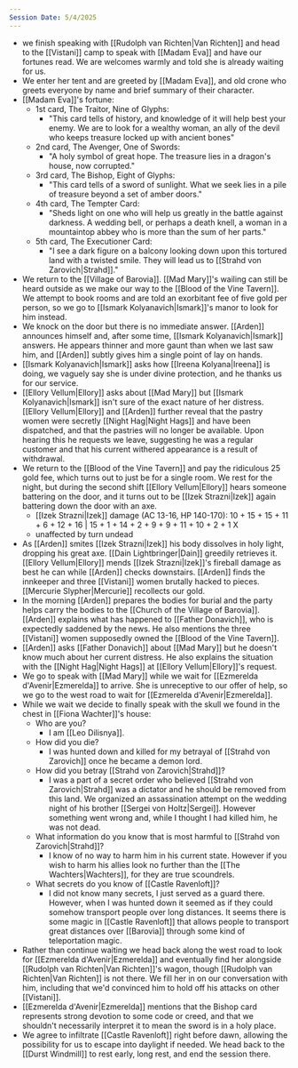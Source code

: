 ```yaml
---
Session Date: 5/4/2025
---
```

- we finish speaking with [[Rudolph van Richten|Van Richten]] and head to the [[Vistani]] camp to speak with [[Madam Eva]] and have our fortunes read. We are welcomes warmly and told she is already waiting for us.
- We enter her tent and are greeted by [[Madam Eva]], and old crone who greets everyone by name and brief summary of their character.
- [[Madam Eva]]'s fortune:
	- 1st card, The Traitor, Nine of Glyphs:
		- "This card tells of history, and knowledge of it will help best your enemy. We are to look for a wealthy woman, an ally of the devil who keeps treasure locked up with ancient bones"
	- 2nd card, The Avenger, One of Swords:
		- "A holy symbol of great hope. The treasure lies in a dragon's house, now corrupted."
	- 3rd card, The Bishop, Eight of Glyphs:
		- "This card tells of a sword of sunlight. What we seek lies in a pile of treasure beyond a set of amber doors."
	- 4th card, The Tempter Card:
		- "Sheds light on one who will help us greatly in the battle against darkness. A wedding bell, or perhaps a death knell, a woman in a mountaintop abbey who is more than the sum of her parts."
	- 5th card, The Executioner Card:
		- "I see a dark figure on a balcony looking down upon this tortured land with a twisted smile. They will lead us  to [[Strahd von Zarovich|Strahd]]."
- We return to the [[Village of Barovia]]. [[Mad Mary]]'s wailing can still be heard outside as we make our way to the [[Blood of the Vine Tavern]].  We attempt to book rooms and are told an exorbitant fee of five gold per person, so we go to [[Ismark Kolyanavich|Ismark]]'s manor to look for him instead.
- We knock on the door but there is no immediate answer. [[Arden]] announces himself and, after some time, [[Ismark Kolyanavich|Ismark]] answers. He appears thinner and more gaunt than when we last saw him, and [[Arden]] subtly gives him a single point of lay on hands.
- [[Ismark Kolyanavich|Ismark]] asks how [[Ireena Kolyana|Ireena]] is doing, we vaguely say she is under divine protection, and he thanks us for our service. 
- [[Ellory Vellum|Ellory]] asks about [[Mad Mary]] but [[Ismark Kolyanavich|Ismark]] isn't sure of the exact nature of her distress. [[Ellory Vellum|Ellory]] and [[Arden]] further reveal that the pastry women were secretly [[Night Hag|Night Hags]] and have been dispatched, and that the pastries will no longer be available. Upon hearing this he requests we leave, suggesting he was a regular customer and that his current withered appearance is a result of withdrawal.
- We return to the [[Blood of the Vine Tavern]] and pay the ridiculous 25 gold fee, which turns out to just be for a single room. We rest for the night, but during the second shift [[Ellory Vellum|Ellory]] hears someone battering on the door, and it turns out to be [[Izek Strazni|Izek]] again battering down the door with an axe.
	- [[Izek Strazni|Izek]] damage (AC 13-16, HP 140-170): 10 + 15 + 15 + 11 + 6 + 12 + 16 | 15 + 1 + 14 + 2 + 9 + 9 + 11 + 10 + 2 + 1 X
	- unaffected by turn undead
- As [[Arden]] smites [[Izek Strazni|Izek]] his body dissolves in holy light, dropping his great axe. [[Dain Lightbringer|Dain]] greedily retrieves it. [[Ellory Vellum|Ellory]] mends [[Izek Strazni|Izek]]'s fireball damage as best he can while [[Arden]] checks downstairs. [[Arden]] finds the innkeeper and three [[Vistani]] women brutally hacked to pieces. [[Mercurie Slypher|Mercurie]] recollects our gold.
- In the morning [[Arden]] prepares the bodies for burial and the party helps carry the bodies to the [[Church of the Village of Barovia]]. [[Arden]] explains what has happened to [[Father Donavich]], who is expectedly saddened by the news. He also mentions the three [[Vistani]] women supposedly owned the [[Blood of the Vine Tavern]].
- [[Arden]] asks [[Father Donavich]] about [[Mad Mary]] but he doesn't know much about her current distress. He also explains the situation with the [[Night Hag|Night Hags]] at [[Ellory Vellum|Ellory]]'s request.
- We go to speak with [[Mad Mary]] while we wait for [[Ezmerelda d'Avenir|Ezmerelda]] to arrive. She is unreceptive to our offer of help, so we go to the west road to wait for [[Ezmerelda d'Avenir|Ezmerelda]].
- While we wait we decide to finally speak with the skull we found in the chest in [[Fiona Wachter]]'s house:
	- Who are you?
		- I am [[Leo Dilisnya]].
	- How did you die?
		- I was hunted down and killed for my betrayal of [[Strahd von Zarovich]] once he became a demon lord.
	- How did you betray [[Strahd von Zarovich|Strahd]]?
		- I was a part of a secret order who believed [[Strahd von Zarovich|Strahd]] was a dictator and he should be removed from this land. We organized an assassination attempt on the wedding night of his brother [[Sergei von Holtz|Sergei]]. However something went wrong and, while I thought I had killed him, he was not dead.
	- What information do you know that is most harmful to [[Strahd von Zarovich|Strahd]]?
		- I know of no way to harm him in his current state. However if you wish to harm his allies look no further than the [[The Wachters|Wachters]], for they are true scoundrels.
	- What secrets do you know of [[Castle Ravenloft]]?
		- I did not know many secrets, I just served as a guard there. However, when I was hunted down it seemed as if they could somehow transport people over long distances. It seems there is some magic in [[Castle Ravenloft]] that allows people to transport great distances over [[Barovia]] through some kind of teleportation magic.
- Rather than continue waiting we head back along the west road to look for [[Ezmerelda d'Avenir|Ezmerelda]] and eventually find her alongside [[Rudolph van Richten|Van Richten]]'s wagon, though [[Rudolph van Richten|Van Richten]] is not there. We fill her in on our conversation with him, including that we'd convinced him to hold off his attacks on other [[Vistani]].
- [[Ezmerelda d'Avenir|Ezmerelda]] mentions that the Bishop card represents strong devotion to some code or creed, and that we shouldn't necessarily interpret it to mean the sword is in a holy place.
- We agree to infiltrate [[Castle Ravenloft]] right before dawn, allowing the possibility for us to escape into daylight if needed. We head back to the [[Durst Windmill]] to rest early, long rest, and end the session there.